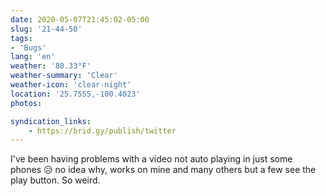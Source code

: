 ```yaml
---
date: 2020-05-07T21:45:02-05:00
slug: '21-44-50'
tags:
- 'Bugs'
lang: 'en'
weather: '80.33°F'
weather-summary: 'Clear'
weather-icon: 'clear-night'
location: '25.7555,-100.4023'
photos:

syndication_links:
    - https://brid.gy/publish/twitter
---
```

I've been having problems with a video not auto playing in just some phones 😥 no idea why, works on mine and many others but a few see the play button. So weird. 